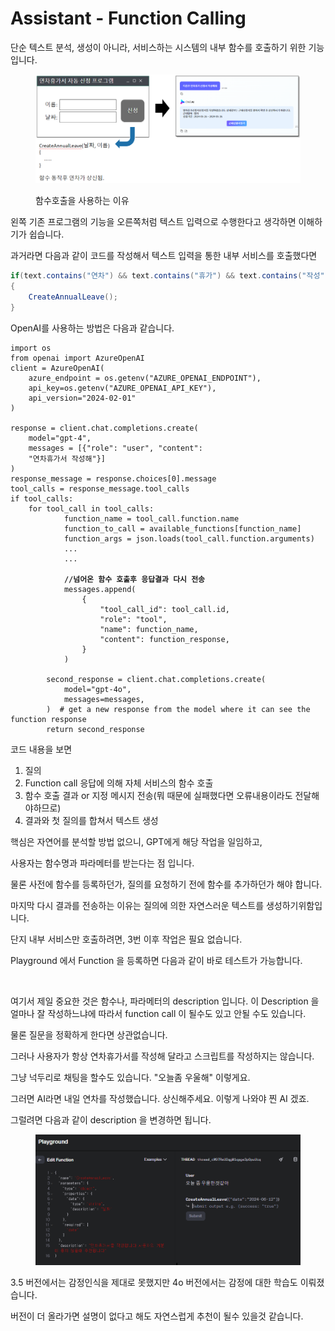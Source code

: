 # Assistant - Function Calling

단순 텍스트 분석, 생성이 아니라, 서비스하는 시스템의 내부 함수를 호출하기 위한 기능입니다. &#x20;

<figure><img src="../../../.gitbook/assets/image.png" alt=""><figcaption><p>함수호출을 사용하는 이유</p></figcaption></figure>

왼쪽 기존 프로그램의 기능을 오른쪽처럼 텍스트 입력으로 수행한다고 생각하면 이해하기가 쉽습니다.&#x20;



과거라면 다음과 같이 코드를 작성해서 텍스트 입력을 통한 내부 서비스를 호출했다면

```csharp
if(text.contains("연차") && text.contains("휴가") && text.contains("작성"))
{
    CreateAnnualLeave();
}
```



OpenAI를 사용하는 방법은 다음과 같습니다.&#x20;

<pre class="language-python"><code class="lang-python">import os 
from openai import AzureOpenAI 
client = AzureOpenAI( 
	azure_endpoint = os.getenv("AZURE_OPENAI_ENDPOINT"), 	
	api_key=os.getenv("AZURE_OPENAI_API_KEY"), 
	api_version="2024-02-01" 
) 

response = client.chat.completions.create( 
	model="gpt-4", 
	messages = [{"role": "user", "content": 
	"연차휴가서 작성해"}]
)
response_message = response.choices[0].message
tool_calls = response_message.tool_calls
if tool_calls:
    for tool_call in tool_calls:
            function_name = tool_call.function.name
            function_to_call = available_functions[function_name]
            function_args = json.loads(tool_call.function.arguments)
            ...
            ...
            
<strong>            //넘어온 함수 호출후 응답결과 다시 전송
</strong>            messages.append(
                {
                    "tool_call_id": tool_call.id,
                    "role": "tool",
                    "name": function_name,
                    "content": function_response,
                }
            )  
        
        second_response = client.chat.completions.create(
            model="gpt-4o",
            messages=messages,
        )  # get a new response from the model where it can see the function response
        return second_response
</code></pre>

코드 내용을 보면&#x20;

1. 질의&#x20;
2. Function call 응답에 의해 자체 서비스의 함수 호출
3. 함수 호출 결과 or 지정 메시지 전송(뭐 때문에 실패했다면 오류내용이라도 전달해야하므로)
4. 결과와 첫 질의를 합쳐서 텍스트 생성



핵심은 자연어를 분석할 방법 없으니,   GPT에게 해당 작업을 일임하고,&#x20;

사용자는 함수명과 파라메터를 받는다는 점 입니다.&#x20;

물론 사전에 함수를 등록하던가, 질의를 요청하기 전에 함수를 추가하던가 해야 합니다.&#x20;



마지막 다시 결과를 전송하는 이유는 질의에 의한 자연스러운 텍스트를 생성하기위함입니다.&#x20;

단지 내부 서비스만 호출하려면, 3번 이후 작업은 필요 없습니다.&#x20;



Playground 에서 Function 을 등록하면 다음과 같이 바로 테스트가 가능합니다.&#x20;

<figure><img src="https://lh7-us.googleusercontent.com/yvoYcxRL4vg_9rLxUKMKEHU3-AbyZ-pvK69NlXwBdo2pOrbca-DvJ7wFswG3fOQkwKJ6wqtBCMZQwQ8miHZUbrBslWDyXnm_Ep_3-ptL4zW1sufg_wGmhexYhyzPiRoDNrxTfolUvdV8ORCmzCwk=s2048" alt=""><figcaption></figcaption></figure>

여기서 제일 중요한 것은 함수나, 파라메터의 description 입니다.  이 Description 을 얼마나 잘 작성하느냐에 따라서 function call 이 될수도 있고 안될 수도 있습니다.&#x20;

물론 질문을 정확하게 한다면 상관없습니다.&#x20;

그러나 사용자가 항상 연차휴가서를 작성해 달라고 스크립트를 작성하지는 않습니다.&#x20;

그냥 넉두리로 채팅을 할수도 있습니다. "오늘좀 우울해"  이렇게요.



그러면 AI라면 내일 연차를 작성했습니다. 상신해주세요. 이렇게 나와야 찐 AI 겠죠.



그럴려면 다음과 같이 description 을 변경하면 됩니다.&#x20;

<figure><img src="../../../.gitbook/assets/image (41).png" alt=""><figcaption></figcaption></figure>

3.5 버전에서는 감정인식을 제대로 못했지만 4o 버전에서는 감정에 대한 학습도 이뤄졌습니다.&#x20;

버전이 더 올라가면 설명이 없다고 해도 자연스럽게 추천이 될수 있을것 같습니다.&#x20;

